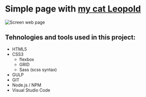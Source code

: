 # Simple page with [my cat Leopold](https://sokolx.github.io/homepage-gulp/)
![Screen web page](https://sokolx.github.io/src/assets/img/example.png)


## Tehnologies and tools used in this project:
- HTML5
- CSS3 
    - flexbox 
    - GRID
    - Sass (scss syntax)
- GULP
- GIT
- Node.js / NPM
- Visual Studio Code